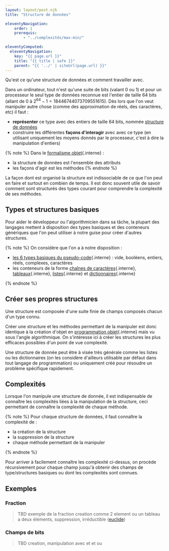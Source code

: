 ```yaml
---
layout: layout/post.njk 
title: "Structure de données"

eleventyNavigation:
    order: 1
    prerequis:
        - "../complexités/max-min/"

eleventyComputed:
  eleventyNavigation:
    key: "{{ page.url }}"
    title: "{{ title | safe }}"
    parent: "{{ '../' | siteUrl(page.url) }}"
---
```


<!-- début résumé -->

Qu'est ce qu'une structure de données et comment travailler avec.

<!-- end résumé -->

Dans un ordinateur, tout n'est qu'une suite de bits (valant 0 ou 1) et pour un processeur le seul type de données reconnue est l'entier de taille 64 bits (allant de 0 à $2^{64}-1 = 18446744073709551615$). Dès lors que l'on veut manipuler autre chose (comme des approximation de réels, des caractères, etc) il faut :

* **représenter** ce type avec des entiers de taille 64 bits, nommée [structure de données](https://fr.wikipedia.org/wiki/Structure_de_données)
* construire les différentes **façons d'interagir** avec avec ce type (en utilisant uniquement les moyens donnés par le processeur, c'est à dire la manipulation d'entiers)

{% note %}
Dans le [formalisme objet](../../code/programmation-objet){.interne} :

* la structure de données est l'ensemble des attributs
* les façons d'agir est les méthodes
{% endnote %}

La façon dont est organisé la structure est indissociable de ce que l'on peut en faire et surtout en combien de temps. Il est donc souvent utile de savoir comment sont structurés des types courant pour comprendre la complexité de ses méthodes.

## Types et structures basiques

Pour aider le développeur ou l'algorithmicien dans sa tâche, la plupart des langages mettent à disposition des types basiques et des conteneurs génériques que l'on peut utiliser à notre guise pour créer d'autres structures.

{% note %}
On considère que l'on a à notre disposition :

* [les 6 types basiques du pseudo-code](../pseudo-code#objets-basique){.interne} : vide, booléens, entiers, réels, complexes, caractères
* les conteneurs de la forme [chaînes de caractères](../structure-de-données/chaîne-de-caractères){.interne}, [tableaux](../structure-de-données/tableau){.interne}, [listes](../structure-de-données/liste){.interne} et [dictionnaires](../structure-de-données/dictionnaire){.interne}

{% endnote %}

## Créer ses propres structures

Une structure est composée d'une suite finie de champs composés chacun d'un type connu.

Créer une structure et les méthodes permettant de la manipuler est donc identique à la création d'objet en [programmation objet](../../code/programmation-objet){.interne} mais vu sous l'angle algorithmique. On s'intéresse ici à créer les structures les plus efficaces possibles d'un point de vue complexité.

Une structure de donnée peut être à visée très générale comme les listes ou les dictionnaires (on les considère d'ailleurs utilisable par défaut dans tout langage de programmation) ou uniquement créé pour résoudre un problème spécifique rapidement.

## Complexités

Lorsque l'on manipule une structure de donnée, il est indispensable de connaître les complexités liées à la manipulation de la structure, ceci permettant de connaître la complexité de chaque méthode.

{% note %}
Pour chaque structure de données, il faut connaître la complexité de :

* la création de la structure
* la suppression de la structure
* chaque méthode permettant de la manipuler

{% endnote %}

Pour arriver à facilement connaître les complexité ci-dessus, on procède récursivement pour chaque champ jusqu'à obtenir des champs de type/structures basiques ou dont les complexités sont connues.

## Exemples

### Fraction

> TBD exemple de la fraction creation comme 2 element ou un tableau a deux éléments, suppression, irréductible ([euclide](https://fr.wikipedia.org/wiki/Algorithme_d%27Euclide))

### Champs de bits

> TBD creation, manipulation avec et et ou

